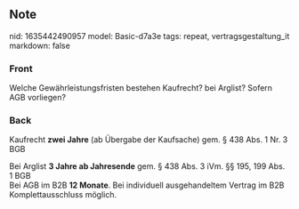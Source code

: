 ## Note
nid: 1635442490957
model: Basic-d7a3e
tags: repeat, vertragsgestaltung_it
markdown: false

### Front
Welche Gewährleistungsfristen bestehen Kaufrecht? bei Arglist? Sofern AGB vorliegen?

### Back
Kaufrecht <b>zwei Jahre</b> (ab Übergabe der Kaufsache) gem. § 438
Abs. 1 Nr. 3 BGB
<div>
  Bei Arglist <b>3 Jahre ab Jahresende</b> gem. § 438 Abs. 3 iVm.
  §§ 195, 199 Abs. 1 BGB
</div>
<div>
  Bei AGB im B2B <b>12 Monate</b>. Bei individuell ausgehandeltem
  Vertrag im B2B Komplettausschluss möglich.
</div>
